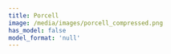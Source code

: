 ```yaml
---
title: Porcell
image: /media/images/porcell_compressed.png
has_model: false
model_format: 'null'
---
```

